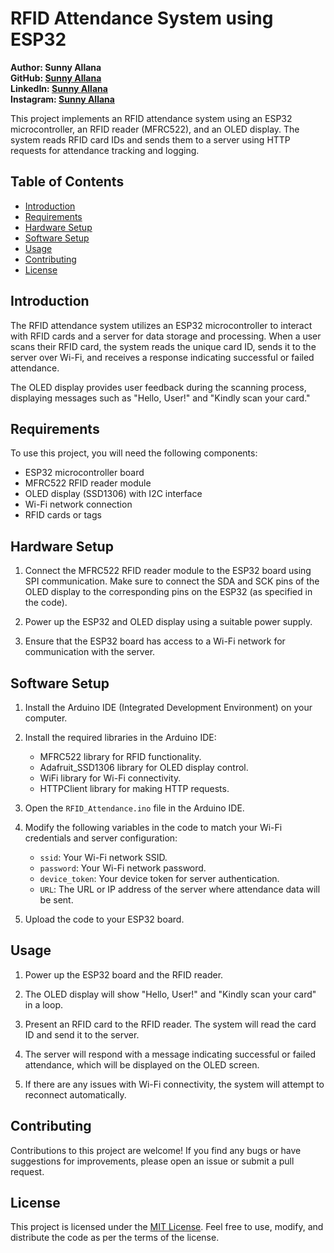 # RFID Attendance System using ESP32

**Author: Sunny Allana**  
**GitHub: [Sunny Allana](https://github.com/sunnyallana/)** <br/>
**LinkedIn: [Sunny Allana](https://www.linkedin.com/in/sunnyallana/)** <br/>
**Instagram: [Sunny Allana](https://www.instagram.com/imsunnyallana/)**

This project implements an RFID attendance system using an ESP32 microcontroller, an RFID reader (MFRC522), and an OLED display. The system reads RFID card IDs and sends them to a server using HTTP requests for attendance tracking and logging.

## Table of Contents

- [Introduction](#introduction)
- [Requirements](#requirements)
- [Hardware Setup](#hardware-setup)
- [Software Setup](#software-setup)
- [Usage](#usage)
- [Contributing](#contributing)
- [License](#license)

## Introduction

The RFID attendance system utilizes an ESP32 microcontroller to interact with RFID cards and a server for data storage and processing. When a user scans their RFID card, the system reads the unique card ID, sends it to the server over Wi-Fi, and receives a response indicating successful or failed attendance.

The OLED display provides user feedback during the scanning process, displaying messages such as "Hello, User!" and "Kindly scan your card."

## Requirements

To use this project, you will need the following components:

- ESP32 microcontroller board
- MFRC522 RFID reader module
- OLED display (SSD1306) with I2C interface
- Wi-Fi network connection
- RFID cards or tags

## Hardware Setup

1. Connect the MFRC522 RFID reader module to the ESP32 board using SPI communication. Make sure to connect the SDA and SCK pins of the OLED display to the corresponding pins on the ESP32 (as specified in the code).

2. Power up the ESP32 and OLED display using a suitable power supply.

3. Ensure that the ESP32 board has access to a Wi-Fi network for communication with the server.

## Software Setup

1. Install the Arduino IDE (Integrated Development Environment) on your computer.

2. Install the required libraries in the Arduino IDE:
   - MFRC522 library for RFID functionality.
   - Adafruit_SSD1306 library for OLED display control.
   - WiFi library for Wi-Fi connectivity.
   - HTTPClient library for making HTTP requests.

3. Open the `RFID_Attendance.ino` file in the Arduino IDE.

4. Modify the following variables in the code to match your Wi-Fi credentials and server configuration:
   - `ssid`: Your Wi-Fi network SSID.
   - `password`: Your Wi-Fi network password.
   - `device_token`: Your device token for server authentication.
   - `URL`: The URL or IP address of the server where attendance data will be sent.

5. Upload the code to your ESP32 board.

## Usage

1. Power up the ESP32 board and the RFID reader.

2. The OLED display will show "Hello, User!" and "Kindly scan your card" in a loop.

3. Present an RFID card to the RFID reader. The system will read the card ID and send it to the server.

4. The server will respond with a message indicating successful or failed attendance, which will be displayed on the OLED screen.

5. If there are any issues with Wi-Fi connectivity, the system will attempt to reconnect automatically.

## Contributing

Contributions to this project are welcome! If you find any bugs or have suggestions for improvements, please open an issue or submit a pull request.

## License

This project is licensed under the [MIT License](LICENSE). Feel free to use, modify, and distribute the code as per the terms of the license.
